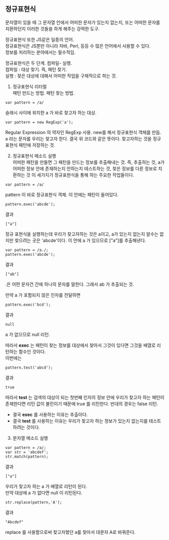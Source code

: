 ## 정규표현식
문자열이 있을 때 그 문자열 안에서 어떠한 문자가 있는지 없는지, 또는 어떠한 문자를 치환하던지 이러한 것들을 하게 해주는 강력한 도구.  

정규표현식 또한 JS같은 일종의 언어.  
정규표현식은 JS뿐만 아니라 자바, Perl, 등등 수 많은 언어에서 사용할 수 있다.  
정보를 처리하는 분야에서는 필수적임.  

정규표현식은 두 단계. 컴파일- 실행.  
컴파일 : 대상 찾기. 즉, 패턴 찾기.  
실행 : 찾은 대상에 대해서 어떠한 작업을 구체적으로 하는 것.  

1. 정규표현식 리터럴  
패턴 만드는 방법. 패턴 찾는 방법.  
```
var pattern = /a/
```
슬래시 사이에 위치한 a 가 바로 찾고자 하는 대상.  


```
var pattern = new RegExp('a');
```
Regular Expression 의 약자인 RegExp 사용. new를 해서 정규표현식 객체를 만듬. a 라는 문자를 우리는 찾고자 한다.
결국 위 코드와 같은 뜻이다. 찾고자하는 것을 정규표현식 패턴에 저장하는 것.

2. 정규표현식 메소드 실행  
어떠한 패턴을 만들면 그 패턴을 만드는 정보를 추출해내는 것. 즉, 추출하는 것, a가 어떠한 정보 안에 존재하는지 안하는지 테스트하는 것, 찾은 정보를 다른 정보로 치환하는 것 이 세가지가 정규표현식을 통해 하는 주요한 작업들이다.

```
var pattern = /a/
```

pattern 이 바로 정규표현식 객체. 이 안에는 패턴이 들어있다.  

```
pattern.exec('abcde');
```

결과

```
["a"]
```

정규 표현식을 실행하는데 우리가 찾고자하는 것은 a이고, a가 있는지 없는지 알수는 없지만 찾으려는 곳은 'abcde'이다. 이 안에 a 가 있으므로 ["a"]를 추출해낸다.  

```
var pattern = /a./;
pattern.exec('abcde');
```

결과

```
["ab"]
```

.은 어떤 문자건 간에 하나의 문자를 말한다. 그래서 ab 가 추출되는 것.  

만약 a 가 포함되지 않은 인자를 전달하면

```
pattern.exec('bcd');
```

결과

```
null
```

a 가 없으므로 null 리턴.

따라서 **exec** 는 패턴이 찾는 정보를 대상에서 찾아서 그것이 있다면 그것을 배열로 리턴하는 함수인 것이다.  
이번에는

```
pattern.test('abcd');
```

결과
```
true
```

따라서 **test** 는 검색의 대상이 되는 첫번째 인자의 정보 안에 우리가 찾고자 하는 패턴이 존재한다면 리턴 값이 불린이기 때문에 true 를 리턴한다. 반대의 경우는 false 리턴.  

- 결국 **exec** 를 사용하는 이유는 추출이다.
- 결국 **test** 를 사용하는 이유는 우리가 찾고자 하는 정보가 있는지 없는지를 테스트하려는 것이다.  


3. 문자열 메소드 실행
```
var pattern = /a/;
var str = 'abcdef';
str.match(pattern);
```

결과

```
["a"]
```

우리가 찾고자 하는 a 가 배열로 리턴이 된다.  
만약 대상에 a 가 없다면 null 이 리턴된다.  

```
str.replace(pattern,'A');
```

결과

```
"Abcdef"
```

replace 를 사용함으로써 찾고자했던 a를 찾아서 대문자 A로 바꿔준다.  
